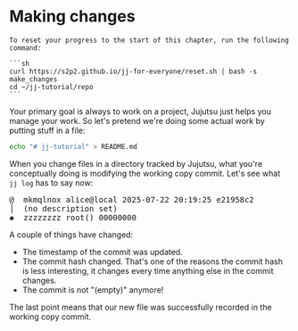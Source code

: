 # Making changes

````admonish reset title="Reset your progress" collapsible=true
To reset your progress to the start of this chapter, run the following command:

```sh
curl https://s2p2.github.io/jj-for-everyone/reset.sh | bash -s make_changes
cd ~/jj-tutorial/repo
```
````

Your primary goal is always to work on a project, Jujutsu just helps you manage your work.
So let's pretend we're doing some actual work by putting stuff in a file:

```sh
echo "# jj-tutorial" > README.md
```

When you change files in a directory tracked by Jujutsu, what you're conceptually doing is modifying the working copy commit.
Let's see what `jj log` has to say now:

<!-- generated by aha script -->
<pre class="aha">
<span class="bold "></span><span class="bold green ">@</span>  <span class="bold "></span><span class="bold highlighted purple ">m</span><span class="bold highlighted dimgray ">kmqlnox</span><span class="bold "> </span><span class="bold yellow ">alice@local</span><span class="bold "> </span><span class="bold highlighted cyan ">2025-07-22 20:19:25</span><span class="bold "> </span><span class="bold highlighted blue ">e</span><span class="bold highlighted dimgray ">21958c2</span><span class="bold "></span>
│  <span class="bold "></span><span class="bold yellow ">(no description set)</span><span class="bold "></span>
<span class="bold "></span><span class="bold highlighted cyan ">◆</span>  <span class="bold "></span><span class="bold purple ">z</span><span class="highlighted dimgray ">zzzzzzz</span> <span class="green ">root()</span> <span class="bold "></span><span class="bold blue ">0</span><span class="highlighted dimgray ">0000000</span>
</pre>

A couple of things have changed:
- The timestamp of the commit was updated.
- The commit hash changed.
  That's one of the reasons the commit hash is less interesting, it changes every time anything else in the commit changes.
- The commit is not "(empty)" anymore!

The last point means that our new file was successfully recorded in the working copy commit.
